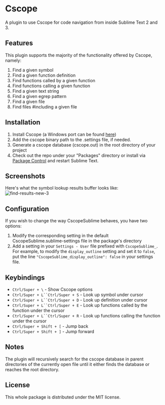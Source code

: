 # Cscope
A plugin to use Cscope for code navigation from inside Sublime Text 2 and 3.

## Features
This plugin supports the majority of the functionality offered by Cscope, namely:

1. Find a given symbol
2. Find a given function definition
3. Find functions called by a given function
4. Find functions calling a given function
5. Find a given text string
6. Find a given egrep pattern
7. Find a given file
8. Find files #including a given file

## Installation
1. Install Cscope (a Windows port can be found [here](http://code.google.com/p/cscope-win32))
2. Add the cscope binary path to the .settings file, if needed.
3. Generate a cscope database (cscope.out) in the root directory of your project
4. Check out the repo under your "Packages" directory or install via [Package Control](http://wbond.net/sublime_packages/package_control) and restart Sublime Text.

## Screenshots
Here's what the symbol lookup results buffer looks like:
![find-results-new-3](https://f.cloud.github.com/assets/83116/243889/94dd1c70-8a56-11e2-9c4b-3fc0b2beb36a.png)

## Configuration
If you wish to change the way CscopeSublime behaves, you have two options:

1. Modify the corresponding setting in the default CscopeSublime.sublime-settings file in the package's directory
2. Add a setting in your `Settings - User` file prefixed with `CscopeSublime_`.
   For example, to modify the `display_outline` setting and set it to `false`, put the line `"CscopeSublime_display_outline": false` in your settings file.

## Keybindings

- `Ctrl/Super + \`                 - Show Cscope options
- `Ctrl/Super + L``Ctrl/Super + S` - Look up symbol under cursor
- `Ctrl/Super + L``Ctrl/Super + D` - Look up definition under cursor
- `Ctrl/Super + L``Ctrl/Super + E` - Look up functions called by the function under the cursor
- `Ctrl/Super + L``Ctrl/Super + R` - Look up functions calling the function under the cursor
- `Ctrl/Super + Shift + [`         - Jump back
- `Ctrl/Super + Shift + ]`         - Jump forward

## Notes
The plugin will recursively search for the cscope database in parent directories of the currently open file until it either finds the database or reaches the root directory.

## License
This whole package is distributed under the MIT license.
